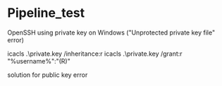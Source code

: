 # Pipeline_test


OpenSSH using private key on Windows ("Unprotected private key file" error)

icacls .\private.key /inheritance:r
icacls .\private.key /grant:r "%username%":"(R)"

solution for public key error
